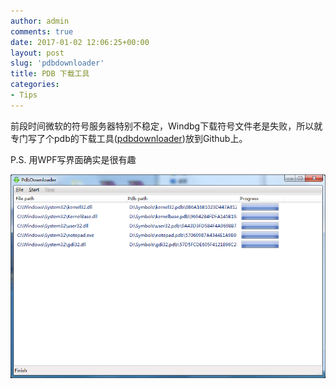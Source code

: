 ```yaml
---
author: admin
comments: true
date: 2017-01-02 12:06:25+00:00
layout: post
slug: 'pdbdownloader'
title: PDB 下载工具
categories:
- Tips
---
```


前段时间微软的符号服务器特别不稳定，Windbg下载符号文件老是失败，所以就专门写了个pdb的下载工具([pdbdownloader](https://github.com/0cch/pdbdownloader))放到Github上。  

P.S. 用WPF写界面确实是很有趣  

[![20170103120319](/uploads/2017/01/20170103120319.png)](/uploads/2017/01/20170103120319.png)